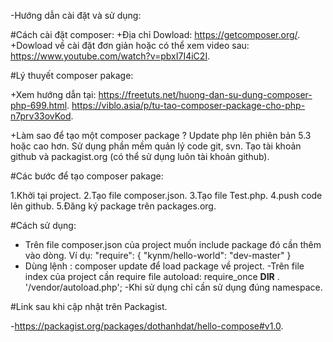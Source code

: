 -Hướng dẫn cài đặt và sử dụng:

#Cách cài đặt composer:
 +Địa chỉ Dowload: https://getcomposer.org/.
 +Dowload về cài đặt đơn giản hoặc có thể xem video sau: https://www.youtube.com/watch?v=pbxI7I4iC2I.

#Lý thuyết composer pakage:
  
  +Xem hướng dẫn tại: https://freetuts.net/huong-dan-su-dung-composer-php-699.html.
                      https://viblo.asia/p/tu-tao-composer-package-cho-php-n7prv33ovKod.
                    
  +Làm sao để tạo một composer package ?
            Update php lên phiên bản 5.3 hoặc cao hơn.
            Sử dụng phần mềm quản lý code git, svn.
            Tạo tài khoản github và packagist.org (có thể sử dụng luôn tài khoản github).

#Các bước để tạo composer pakage:
   
   1.Khởi tại project.
   2.Tạo file composer.json.
   3.Tạo file Test.php.
   4.push code lên github.
   5.Đăng ký package trên packages.org.

#Cách sử dụng:
  - Trên file composer.json của project muốn include package đó cần thêm vào dòng.
  Ví dụ:
   "require": {
        "kynm/hello-world": "dev-master"
    }
  - Dùng lệnh : composer update để load package về project.
  -Trên file index của project cần require file autoload:
           require_once __DIR__ . '/vendor/autoload.php'; 
  -Khi sử dụng chỉ cần sử dụng đúng namespace. 

  #Link sau khi cập nhật trên Packagist.

  -https://packagist.org/packages/dothanhdat/hello-compose#v1.0.        
     
